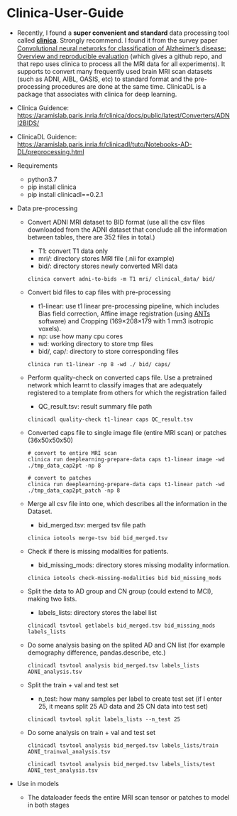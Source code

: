 # Clinica-User-Guide

* Recently, I found a **super convenient and standard** data processing tool called **[clinica](https://aramislab.paris.inria.fr/clinica/docs/public/latest/)**. Strongly recommend. I found it from the survey paper [Convolutional neural networks for classiﬁcation of Alzheimer’s disease: Overview and reproducible evaluation](https://arxiv.org/abs/1904.07773) (which gives a github repo, and that repo uses clinica to process all the MRI data for all experiments). It supports to convert many frequently used brain MRI scan datasets (such as ADNI, AIBL, OASIS, etc) to standard format and the pre-processing procedures are done at the same time. ClinicaDL is a package that associates with clinica for deep learning. 

* Clinica Guidence: https://aramislab.paris.inria.fr/clinica/docs/public/latest/Converters/ADNI2BIDS/

* ClinicaDL Guidence: https://aramislab.paris.inria.fr/clinicadl/tuto/Notebooks-AD-DL/preprocessing.html


* Requirements

  * python3.7
  * pip install clinica
  * pip install clinicadl==0.2.1

* Data pre-processing
   
  * Convert ADNI MRI dataset to BID format (use all the csv files downloaded from the ADNI dataset that conclude all the information between tables, there are 352 files in total.)

     * T1: convert T1 data only
     * mri/: directory stores MRI file (.nii for example)
     * bid/: directory stores newly converted MRI data

     ```
     clinica convert adni-to-bids -m T1 mri/ clinical_data/ bid/
     ```

   * Convert bid files to cap files with pre-processing

      * t1-linear: use t1 linear pre-processing pipeline, which includes Bias field correction, Affine image registration (using [ANTs](http://stnava.github.io/ANTs/) software) and Cropping (169×208×179 with 1 mm3 isotropic voxels). 
      * np: use how many cpu cores
      * wd: working directory to store tmp files
      * bid/, cap/: directory to store corresponding files

     ```
     clinica run t1-linear -np 8 -wd ./ bid/ caps/
     ```

   * Perform quality-check on converted caps file. Use a pretrained network which learnt to classify images that are adequately registered to a template from others for which the registration failed 
     * QC_result.tsv: result summary file path
  
     ```
     clinicadl quality-check t1-linear caps QC_result.tsv
     ```

   * Converted caps file to single image file (entire MRI scan) or patches (36x50x50x50)

     ```
     # convert to entire MRI scan
     clinica run deeplearning-prepare-data caps t1-linear image -wd ./tmp_data_cap2pt -np 8

     # convert to patches
     clinica run deeplearning-prepare-data caps t1-linear patch -wd ./tmp_data_cap2pt_patch -np 8
     ```

   * Merge all csv file into one, which describes all the information in the Dataset.

     * bid_merged.tsv: merged tsv file path
  
     ```
     clinica iotools merge-tsv bid bid_merged.tsv
     ```

   * Check if there is missing modalities for patients.
     
     * bid_missing_mods: directory stores missing modality information.


     ```
     clinica iotools check-missing-modalities bid bid_missing_mods
     ```

   * Split the data to AD group and CN group (could extend to MCI), making two lists.
     *  labels_lists: directory stores the label list

     ```
     clinicadl tsvtool getlabels bid_merged.tsv bid_missing_mods labels_lists
     ```

   * Do some analysis basing on the splited AD and CN list (for example demography difference, pandas.describe, etc.)

     ```
     clinicadl tsvtool analysis bid_merged.tsv labels_lists ADNI_analysis.tsv
     ```

   * Split the train + val and test set
     *  n_test: how many samples per label to create test set (if I enter 25, it means split 25 AD data and 25 CN data into test set)
     
     ```
     clinicadl tsvtool split labels_lists --n_test 25
     ```

   * Do some analysis on train + val and test set
     ```
     clinicadl tsvtool analysis bid_merged.tsv labels_lists/train ADNI_trainval_analysis.tsv

     clinicadl tsvtool analysis bid_merged.tsv labels_lists/test ADNI_test_analysis.tsv
     ```

* Use in models
   * The dataloader feeds the entire MRI scan tensor or patches to model in both stages
